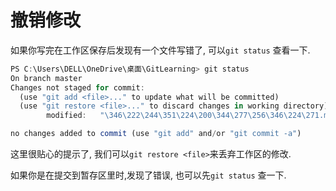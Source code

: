 # 撤销修改
如果你写完在工作区保存后发现有一个文件写错了, 可以`git status` 查看一下.
```javascript
PS C:\Users\DELL\OneDrive\桌面\GitLearning> git status
On branch master
Changes not staged for commit:
  (use "git add <file>..." to update what will be committed)
  (use "git restore <file>..." to discard changes in working directory)
        modified:   "\346\222\244\351\224\200\344\277\256\346\224\271.md"

no changes added to commit (use "git add" and/or "git commit -a")
```
这里很贴心的提示了, 我们可以`git restore <file>`来丢弃工作区的修改.

如果你是在提交到暂存区里时,发现了错误, 也可以先`git status` 查一下.


